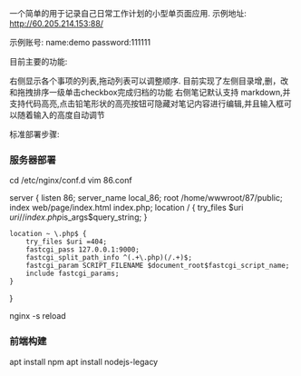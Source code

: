 
一个简单的用于记录自己日常工作计划的小型单页面应用.
示例地址:
http://60.205.214.153:88/


示例账号:
name:demo
password:111111


目前主要的功能:


右侧显示各个事项的列表,拖动列表可以调整顺序. 目前实现了左侧目录增,删，改和拖拽排序一级单击checkbox完成归档的功能
右侧笔记默认支持 markdown,并支持代码高亮,点击铅笔形状的高亮按钮可隐藏对笔记内容进行编辑,并且输入框可以随着输入的高度自动调节



标准部署步骤:

### 服务器部署

cd /etc/nginx/conf.d
vim  86.conf

server {
    listen 86;
    server_name local_86;
    root /home/wwwroot/87/public;
    index web/page/index.html index.php;
   location / {
        try_files $uri $uri/ /index.php$is_args$query_string;
    }

    location ~ \.php$ {
        try_files $uri =404;
        fastcgi_pass 127.0.0.1:9000;
        fastcgi_split_path_info ^(.+\.php)(/.+)$;
        fastcgi_param SCRIPT_FILENAME $document_root$fastcgi_script_name;
        include fastcgi_params;
    }
}


nginx -s reload

### 前端构建

apt install npm
apt install nodejs-legacy





